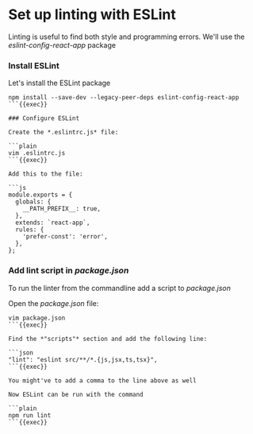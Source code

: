 # Set up linting with ESLint 

Linting is useful to find both style and programming errors.  We'll use the *eslint-config-react-app* package

### Install ESLint 

Let's install the ESLint package

```plain
npm install --save-dev --legacy-peer-deps eslint-config-react-app
```{{exec}}

### Configure ESLint

Create the *.eslintrc.js* file:

```plain
vim .eslintrc.js
```{{exec}}

Add this to the file:

```js
module.exports = {
  globals: {
    __PATH_PREFIX__: true,
  },
  extends: `react-app`,
  rules: {
    'prefer-const': 'error',
  },
};
```

### Add lint script in *package.json*

To run the linter from the commandline add a script to *package.json*

Open the *package.json* file:

```plain
vim package.json
```{{exec}}

Find the *"scripts"* section and add the following line:

```json
"lint": "eslint src/**/*.{js,jsx,ts,tsx}",
```{{exec}}

You might've to add a comma to the line above as well

Now ESLint can be run with the command

```plain
npm run lint
```{{exec}}